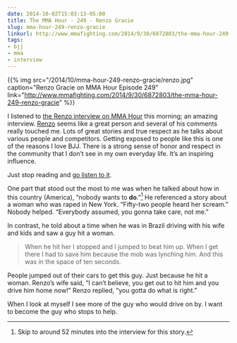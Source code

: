 ```yaml
---
date: 2014-10-02T15:03:13-05:00
title: The MMA Hour - 249 - Renzo Gracie
slug: mma-hour-249-renzo-gracie
linkurl: http://www.mmafighting.com/2014/9/30/6872803/the-mma-hour-249-renzo-gracie
tags:
- bjj
- mma
- interview
---
```


{{% img src="/2014/10/mma-hour-249-renzo-gracie/renzo.jpg" caption="Renzo Gracie on MMA Hour Episode 249" link="http://www.mmafighting.com/2014/9/30/6872803/the-mma-hour-249-renzo-gracie" %}}

I listened to [the Renzo interview on MMA Hour][1] this morning; an amazing interview. [Renzo](https://twitter.com/renzograciebjj) seems like a great person and several of his comments really touched me. Lots of great stories and true respect as he talks about various people and competitors. Getting exposed to people like this is one of the reasons I love BJJ. There is a strong sense of honor and respect in the community that I don’t see in my own everyday life. It’s an inspiring influence.

Just stop reading and [go listen to it][1].

One part that stood out the most to me was when he talked about how in this country (America), “nobody wants to **do**.”[^2] He referenced a story about a woman who was raped in New York. “Fifty-two people heard her scream.” Nobody helped. “Everybody assumed, you gonna take care, not me.”

In contrast, he told about a time when he was in Brazil driving with his wife and kids and saw a guy hit a woman.

> When he hit her I stopped and I jumped to beat him up. When I get there I had to save him because the mob was lynching him. And this was in the space of ten seconds.

People jumped out of their cars to get this guy. Just because he hit a woman. Renzo’s wife said, “I can’t believe, you get out to hit him and you drive him home now!” Renzo replied, “you gotta do what is right.”

When I look at myself I see more of the guy who would drive on by. I want to become the guy who stops to help.

[1]: http://www.mmafighting.com/2014/9/30/6872803/the-mma-hour-249-renzo-gracie
[^2]: Skip to around 52 minutes into the interview for this story.